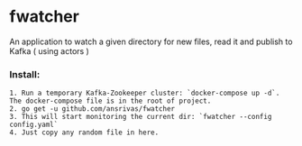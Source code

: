# fwatcher
An application to watch a given directory for new files, read it and publish to Kafka ( using actors )

### Install:
    1. Run a temporary Kafka-Zookeeper cluster: `docker-compose up -d`. The docker-compose file is in the root of project.
    2. go get -u github.com/ansrivas/fwatcher
    3. This will start monitoring the current dir: `fwatcher --config config.yaml`
    4. Just copy any random file in here.
